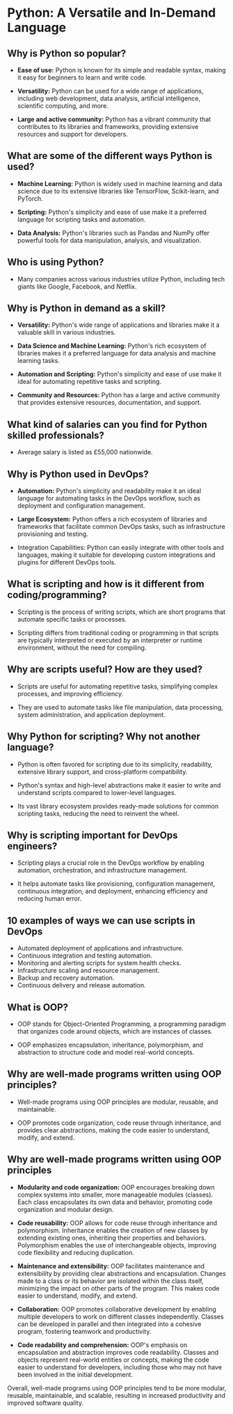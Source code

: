 # Python: A Versatile and In-Demand Language

## Why is Python so popular?
  
  - **Ease of use:** Python is known for its simple and readable syntax, making it easy for beginners to learn and write code.
  
  - **Versatility:** Python can be used for a wide range of applications, including web development, data analysis, artificial intelligence, scientific computing, and more.
  
  - **Large and active community:** Python has a vibrant community that contributes to its libraries and frameworks, providing extensive resources and support for developers.

## What are some of the different ways Python is used?
  
  - **Machine Learning:** Python is widely used in machine learning and data science due to its extensive libraries like TensorFlow, Scikit-learn, and PyTorch.

  - **Scripting:** Python's simplicity and ease of use make it a preferred language for scripting tasks and automation.
  
  - **Data Analysis:** Python's libraries such as Pandas and NumPy offer powerful tools for data manipulation, analysis, and visualization.
  
  
## Who is using Python?
  
  - Many companies across various industries utilize Python, including tech giants like Google, Facebook, and Netflix.

## Why is Python in demand as a skill?
  
  - **Versatility:** Python's wide range of applications and libraries make it a valuable skill in various industries.
  
  - **Data Science and Machine Learning:** Python's rich ecosystem of libraries makes it a preferred language for data analysis and machine learning tasks.
  
  - **Automation and Scripting:** Python's simplicity and ease of use make it ideal for automating repetitive tasks and scripting.
  
  - **Community and Resources:** Python has a large and active community that provides extensive resources, documentation, and support.

## What kind of salaries can you find for Python skilled professionals?
  
  - Average salary is listed as £55,000 nationwide.
  
## Why is Python used in DevOps?
  
  - **Automation:** Python's simplicity and readability make it an ideal language for automating tasks in the DevOps workflow, such as deployment and configuration management.
  
  - **Large Ecosystem:** Python offers a rich ecosystem of libraries and frameworks that facilitate common DevOps tasks, such as infrastructure provisioning and testing.
  
  - Integration Capabilities: Python can easily integrate with other tools and languages, making it suitable for developing custom integrations and plugins for different DevOps tools.

## What is scripting and how is it different from coding/programming?
  
  - Scripting is the process of writing scripts, which are short programs that automate specific tasks or processes.
  
  - Scripting differs from traditional coding or programming in that scripts are typically interpreted or executed by an interpreter or runtime environment, without the need for compiling.

## Why are scripts useful? How are they used?
  
  - Scripts are useful for automating repetitive tasks, simplifying complex processes, and improving efficiency.
  
  - They are used to automate tasks like file manipulation, data processing, system administration, and application deployment.

## Why Python for scripting? Why not another language?
  
  - Python is often favored for scripting due to its simplicity, readability, extensive library support, and cross-platform compatibility.
  
  - Python's syntax and high-level abstractions make it easier to write and understand scripts compared to lower-level languages.
  
  - Its vast library ecosystem provides ready-made solutions for common scripting tasks, reducing the need to reinvent the wheel.

## Why is scripting important for DevOps engineers?
  
  - Scripting plays a crucial role in the DevOps workflow by enabling automation, orchestration, and infrastructure management.
  
  - It helps automate tasks like provisioning, configuration management, continuous integration, and deployment, enhancing efficiency and reducing human error.

## 10 examples of ways we can use scripts in DevOps 
  
  - Automated deployment of applications and infrastructure.
  - Continuous integration and testing automation.
  - Monitoring and alerting scripts for system health checks.
  - Infrastructure scaling and resource management.
  - Backup and recovery automation.
  - Continuous delivery and release automation.


## What is OOP?
  
  - OOP stands for Object-Oriented Programming, a programming paradigm that organizes code around objects, which are instances of classes.
  
  - OOP emphasizes encapsulation, inheritance, polymorphism, and abstraction to structure code and model real-world concepts.

## Why are well-made programs written using OOP principles?
  
  - Well-made programs using OOP principles are modular, reusable, and maintainable.
  
  - OOP promotes code organization, code reuse through inheritance, and provides clear abstractions, making the code easier to understand, modify, and extend.

## Why are well-made programs written using OOP principles
  

- **Modularity and code organization:** OOP encourages breaking down complex systems into smaller, more manageable modules (classes). Each class encapsulates its own data and behavior, promoting code organization and modular design.
    
- **Code reusability:** OOP allows for code reuse through inheritance and polymorphism. Inheritance enables the creation of new classes by extending existing ones, inheriting their properties and behaviors. Polymorphism enables the use of interchangeable objects, improving code flexibility and reducing duplication.
    
- **Maintenance and extensibility:** OOP facilitates maintenance and extensibility by providing clear abstractions and encapsulation. Changes made to a class or its behavior are isolated within the class itself, minimizing the impact on other parts of the program. This makes code easier to understand, modify, and extend.
    
- **Collaboration:** OOP promotes collaborative development by enabling multiple developers to work on different classes independently. Classes can be developed in parallel and then integrated into a cohesive program, fostering teamwork and productivity.
    
- **Code readability and comprehension:** OOP's emphasis on encapsulation and abstraction improves code readability. Classes and objects represent real-world entities or concepts, making the code easier to understand for developers, including those who may not have been involved in the initial development.
  
  
Overall, well-made programs using OOP principles tend to be more modular, reusable, maintainable, and scalable, resulting in increased productivity and improved software quality.

  
